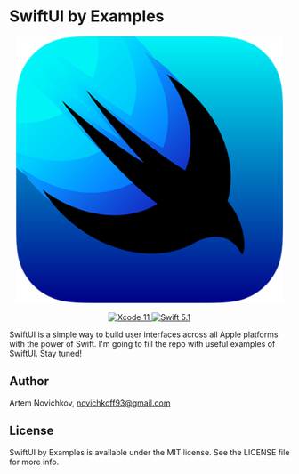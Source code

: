 # SwiftUI by Examples

<p align="center">
  <img src=".github/logo.png" width="480" max-width="90%" alt="SwiftUI" />
</p>

<p align="center">
  <a href="https://developer.apple.com/xcode/">
    <img src="https://img.shields.io/badge/Xcode-11-green.svg" alt="Xcode 11" />
  </a>
  <a href="https://swift.org">
    <img src="https://img.shields.io/badge/Swift-5.1-green.svg" alt="Swift 5.1" />
  </a>
</p>
SwiftUI is a simple way to build user interfaces across all Apple platforms with the power of Swift. I'm going to fill the repo with useful examples of SwiftUI. Stay tuned!

## Author

Artem Novichkov, novichkoff93@gmail.com

## License

SwiftUI by Examples is available under the MIT license. See the LICENSE file for more info.